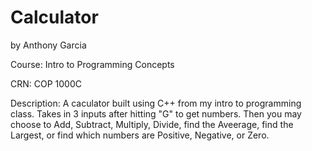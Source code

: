 # Calculator

by Anthony Garcia

Course: Intro to Programming Concepts

CRN: COP 1000C

Description: A caculator built using C++ from my intro to programming class. Takes in 3 inputs after hitting "G" to get numbers. Then you may choose to Add, Subtract, Multiply, Divide, find the Aveerage, find the Largest, or find which numbers are Positive, Negative, or Zero.
